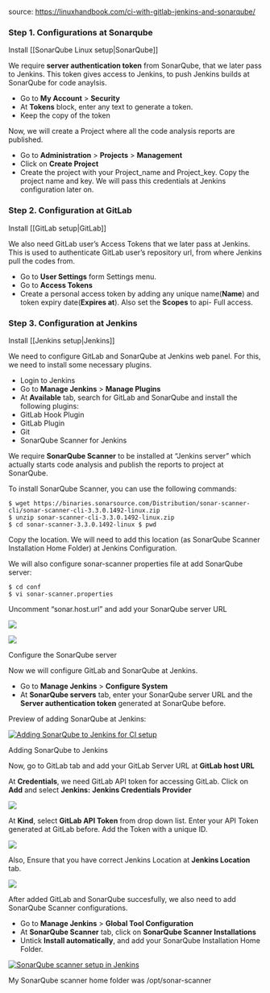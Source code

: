 
source:
https://linuxhandbook.com/ci-with-gitlab-jenkins-and-sonarqube/

### Step 1. Configurations at Sonarqube

Install [[SonarQube Linux setup|SonarQube]]

We require **server authentication token** from SonarQube, that we later pass to Jenkins. This token gives access to Jenkins, to push Jenkins builds at SonarQube for code anaylsis.

-   Go to **My Account** > **Security**
-   At **Tokens** block, enter any text to generate a token.
-   Keep the copy of the token

Now, we will create a Project where all the code analysis reports are published.

-   Go to **Administration** > **Projects** > **Management**
-   Click on **Create Project**
-   Create the project with your Project_name and Project_key. Copy the project name and key. We will pass this credentials at Jenkins configuration later on.

### Step 2. Configuration at GitLab

Install [[GitLab setup|GitLab]]

We also need GitLab user’s Access Tokens that we later pass at Jenkins. This is used to authenticate GitLab user’s repository url, from where Jenkins pull the codes from.

-   Go to **User Settings** form Settings menu.
-   Go to **Access Tokens**
-   Create a personal access token by adding any unique name(**Name**) and token expiry date(**Expires at**). Also set the **Scopes** to api- Full access.

### Step 3. Configuration at Jenkins
Install [[Jenkins setup|Jenkins]]

We need to configure GitLab and SonarQube at Jenkins web panel. For this, we need to install some necessary plugins.

-   Login to Jenkins
-   Go to **Manage Jenkins** > **Manage Plugins**
-   At **Available** tab, search for GitLab and SonarQube and install the following plugins:
-   GitLab Hook Plugin
-   GitLab Plugin
-   Git
-   SonarQube Scanner for Jenkins

We require **SonarQube Scanner** to be installed at “Jenkins server” which actually starts code analysis and publish the reports to project at SonarQube.

To install SonarQube Scanner, you can use the following commands:

```
$ wget https://binaries.sonarsource.com/Distribution/sonar-scanner-cli/sonar-scanner-cli-3.3.0.1492-linux.zip
$ unzip sonar-scanner-cli-3.3.0.1492-linux.zip 
$ cd sonar-scanner-3.3.0.1492-linux $ pwd 
```

Copy the location. We will need to add this location (as SonarQube Scanner Installation Home Folder) at Jenkins Configuration.

We will also configure sonar-scanner properties file at add SonarQube server:

```
$ cd conf 
$ vi sonar-scanner.properties
```

Uncomment “sonar.host.url” and add your SonarQube server URL

[![](https://linuxhandbook.com/content/images/2020/06/sonar-scanner-conf.png)](https://linuxhandbook.com/content/images/2020/06/sonar-scanner-conf.png)

[![](https://i1.wp.com/linuxhandbook.com/wp-content/uploads/sonar-scanner-conf-3.png?ssl=1)](https://i1.wp.com/linuxhandbook.com/wp-content/uploads/sonar-scanner-conf-3.png?ssl=1)

Configure the SonarQube server

Now we will configure GitLab and SonarQube at Jenkins.

-   Go to **Manage Jenkins** > **Configure System**
-   At **SonarQube servers** tab, enter your SonarQube server URL and the **Server authentication token** generated at SonarQube before.

Preview of adding SonarQube at Jenkins:

[![Adding SonarQube to Jenkins for CI setup](https://linuxhandbook.com/content/images/2020/06/jenkins-sonar.png)](https://linuxhandbook.com/content/images/2020/06/jenkins-sonar.png)

Adding SonarQube to Jenkins

Now, go to GitLab tab and add your GitLab Server URL at **GitLab host URL**

At **Credentials**, we need GitLab API token for accessing GitLab. Click on **Add** and select **Jenkins:** **Jenkins Credentials Provider**

[![](https://linuxhandbook.com/content/images/2020/06/jenkins-gitlab_LI.jpg)](https://linuxhandbook.com/content/images/2020/06/jenkins-gitlab_LI.jpg)

At **Kind**, select **GitLab API Token** from drop down list. Enter your API Token generated at GitLab before. Add the Token with a unique ID.

[![](https://linuxhandbook.com/content/images/2020/06/jenkins-gitlab-api.png)](https://linuxhandbook.com/content/images/2020/06/jenkins-gitlab-api.png)

Also, Ensure that you have correct Jenkins Location at **Jenkins Location** tab.

[![](https://linuxhandbook.com/content/images/2020/06/jenkins-jenkins.png)](https://linuxhandbook.com/content/images/2020/06/jenkins-jenkins.png)

After added GitLab and SonarQube succesfully, we also need to add SonarQube Scanner configurations.

-   Go to **Manage Jenkins** > **Global Tool Configuration**
-   At **SonarQube Scanner** tab, click on **SonarQube Scanner Installations**
-   Untick **Install automatically**, and add your SonarQube Installation Home Folder.

[![SonarQube scanner setup in Jenkins](https://linuxhandbook.com/content/images/2020/06/jenkins-sonarscanner.png)](https://linuxhandbook.com/content/images/2020/06/jenkins-sonarscanner.png)

My SonarQube scanner home folder was /opt/sonar-scanner